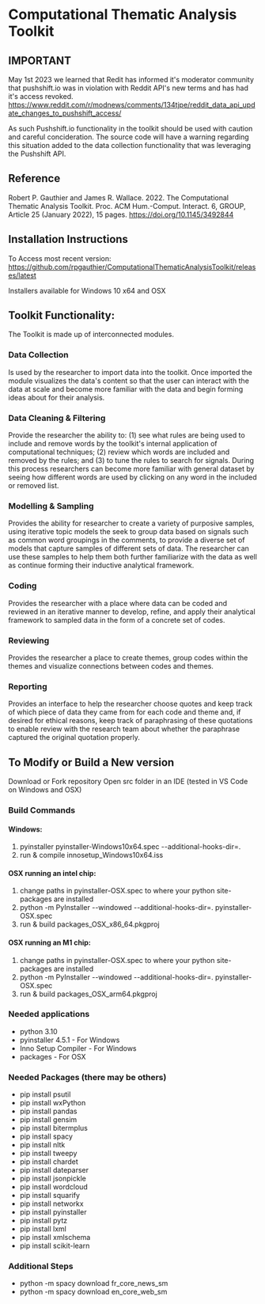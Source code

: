 # Computational Thematic Analysis Toolkit

## IMPORTANT
May 1st 2023 we learned that Redit has informed it's moderator community that pushshift.io was in violation with Reddit API's new terms and has had it's access revoked. https://www.reddit.com/r/modnews/comments/134tjpe/reddit_data_api_update_changes_to_pushshift_access/

As such Pushshift.io functionality in the toolkit should be used with caution and careful concideration. The source code will have a warning regarding this situation added to the data collection functionality that was leveraging the Pushshift API.

## Reference

Robert P. Gauthier and James R. Wallace. 2022. The Computational Thematic Analysis Toolkit. Proc. ACM Hum.-Comput. Interact. 6, GROUP, Article 25 (January 2022), 15 pages. https://doi.org/10.1145/3492844

## Installation Instructions

To Access most recent version: https://github.com/rpgauthier/ComputationalThematicAnalysisToolkit/releases/latest

Installers available for Windows 10 x64 and OSX 

## Toolkit Functionality:
The Toolkit is made up of interconnected modules.

### Data Collection
Is used by the researcher to import data into the toolkit. Once imported the module visualizes the data's content so that the user can interact with the data at scale and become more familiar with the data and begin forming ideas about for their analysis. 

### Data Cleaning & Filtering
Provide the researcher the ability to: (1) see what rules are being used to include and remove words by the toolkit's internal application of computational techniques; (2) review which words are included and removed by the rules; and (3) to tune the rules to search for signals. During this process researchers can become more familiar with general dataset by seeing how different words are used by clicking on any word in the included or removed list. 

### Modelling & Sampling
Provides the ability for researcher to create a variety of purposive samples, using iterative topic models the seek to group data based on signals such as common word groupings in the comments, to provide a diverse set of models that capture samples of different sets of data. The researcher can use these samples to help them both further familiarize with the data as well as continue forming their inductive analytical framework.

### Coding
Provides the researcher with a place where data can be coded and reviewed in an iterative manner to develop, refine, and apply their analytical framework to sampled data in the form of a concrete set of codes.

### Reviewing
Provides the researcher a place to create themes, group codes within the themes and visualize connections between codes and themes.

### Reporting
Provides an interface to help the researcher choose quotes and keep track of which piece of data they came from for each code and theme and, if desired for ethical reasons, keep track of paraphrasing of these quotations to enable review with the research team about whether the paraphrase captured the original quotation properly.

## To Modify or Build a New version
Download or Fork repository
Open src folder in an IDE (tested in VS Code on Windows and OSX)

### Build Commands
#### Windows:
1) pyinstaller pyinstaller-Windows10x64.spec --additional-hooks-dir=.
2) run & compile innosetup_Windows10x64.iss
#### OSX running an intel chip:
1) change paths in pyinstaller-OSX.spec to where your python site-packages are installed
2) python -m PyInstaller --windowed --additional-hooks-dir=. pyinstaller-OSX.spec
3) run & build packages_OSX_x86_64.pkgproj
#### OSX running an M1 chip:
1) change paths in pyinstaller-OSX.spec to where your python site-packages are installed
2) python -m PyInstaller --windowed --additional-hooks-dir=. pyinstaller-OSX.spec
3) run & build packages_OSX_arm64.pkgproj

### Needed applications
- python 3.10
- pyinstaller 4.5.1 - For Windows
- Inno Setup Compiler - For Windows
- packages - For OSX

### Needed Packages (there may be others)
- pip install psutil
- pip install wxPython
- pip install pandas
- pip install gensim
- pip install bitermplus
- pip install spacy
- pip install nltk
- pip install tweepy
- pip install chardet
- pip install dateparser
- pip install jsonpickle
- pip install wordcloud
- pip install squarify
- pip install networkx
- pip install pyinstaller
- pip install pytz
- pip install lxml
- pip install xmlschema
- pip install scikit-learn

### Additional Steps
- python -m spacy download fr_core_news_sm
- python -m spacy download en_core_web_sm
